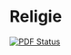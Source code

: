 # Religie
[![PDF Status](https://www.sharelatex.com/github/repos/warreee/religie/builds/latest/badge.svg)](https://www.sharelatex.com/github/repos/warreee/religie/builds/latest/output.pdf)
